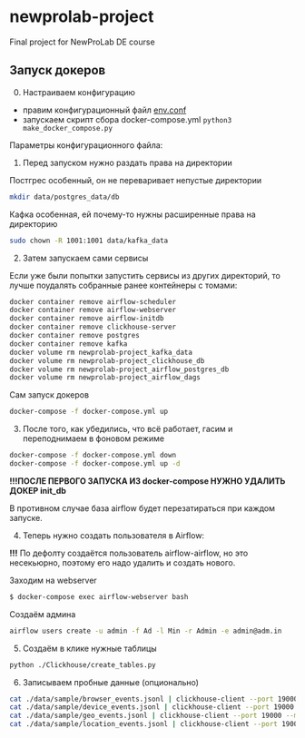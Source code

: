 # newprolab-project
Final project for NewProLab DE course

## Запуск докеров

0. Настраиваем конфигурацию

* правим конфигурационный файл [env.conf](./env.conf)
* запускаем скрипт сбора docker-compose.yml ```python3 make_docker_compose.py```

Параметры конфигурационного файла:


1. Перед запуском нужно раздать права на директории

Постгрес особенный, он не переваривает непустые директории

```bash
mkdir data/postgres_data/db
```

Кафка особенная, ей почему-то нужны расширенные права на директорию

```bash
sudo chown -R 1001:1001 data/kafka_data
```

2. Затем запускаем сами сервисы

Если уже были попытки запустить сервисы из других директорий, то лучше поудалять собранные ранее контейнеры с томами:

```bash
docker container remove airflow-scheduler
docker container remove airflow-webserver
docker container remove airflow-initdb
docker container remove clickhouse-server
docker container remove postgres
docker container remove kafka
docker volume rm newprolab-project_kafka_data
docker volume rm newprolab-project_clickhouse_db
docker volume rm newprolab-project_airflow_postgres_db
docker volume rm newprolab-project_airflow_dags
```

Сам запуск докеров

```bash
docker-compose -f docker-compose.yml up
```

3. После того, как убедились, что всё работает, гасим и переподнимаем в фоновом режиме

```bash
docker-compose -f docker-compose.yml down
docker-compose -f docker-compose.yml up -d
```

**!!!ПОСЛЕ ПЕРВОГО ЗАПУСКА ИЗ docker-compose НУЖНО УДАЛИТЬ ДОКЕР init_db**

В противном случае база airflow будет перезатираться при каждом запуске.

4. Теперь нужно создать пользователя в Airflow:

**!!!** По дефолту создаётся пользователь airflow-airflow, но это несекьюрно, поэтому его надо удалить и создать нового.

Заходим на webserver
```bash
$ docker-compose exec airflow-webserver bash
```
Создаём админа
```bash
airflow users create -u admin -f Ad -l Min -r Admin -e admin@adm.in
```

5. Создаём в клике нужные таблицы

```bash
python ./Clickhouse/create_tables.py
```

6. Записываем пробные данные (опционально)

```bash
cat ./data/sample/browser_events.jsonl | clickhouse-client --port 19000 --multiline --query="INSERT into browser_events format JSONEachRow"
cat ./data/sample/device_events.jsonl | clickhouse-client --port 19000 --multiline --query="INSERT into device_events format JSONEachRow"
cat ./data/sample/geo_events.jsonl | clickhouse-client --port 19000 --multiline --query="INSERT into geo_events format JSONEachRow"
cat ./data/sample/location_events.jsonl | clickhouse-client --port 19000 --multiline --query="INSERT into location_events format JSONEachRow"
```

